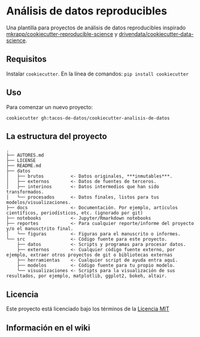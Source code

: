 # Análisis de datos reproducibles

Una plantilla para proyectos de análisis de datos reproducibles inspirado [mkrapp/cookiecutter-reproducible-science](https://github.com/mkrapp/cookiecutter-reproducible-science) y  [drivendata/cookiecutter-data-science](https://github.com/drivendata/cookiecutter-data-science).

## Requisitos 
Instalar `cookiecutter`. En la línea de comandos: `pip install cookiecutter`    

## Uso
Para comenzar un nuevo proyecto:

`cookiecutter gh:tacos-de-datos/cookiecutter-analisis-de-datos`

## La estructura del proyecto

```
.
├── AUTORES.md
├── LICENSE
├── README.md
├── datos
│   ├── brutos          <- Datos originales, ***inmutables***.
│   ├── externos        <- Datos de fuentes de terceros.
│   ├── interinos       <- Datos intermedios que han sido transformados.
│   └── procesados      <- Datos finales, listos para tus modelos/visualizaciones.
├── docs                <- Documentación. Por ejemplo, artículos científicos, periodísticos, etc. (ignorado por git)
├── notebooks           <- Jupyter/Rmarkdown notebooks
├── reportes            <- Para cualquier reporte/informe del proyecto y/o el manusctrito final.
│   └── figuras         <- Figuras para el manuscrito o informes.
└── src                 <- Código fuente para este proyecto.
    ├── datos           <- Scripts y programas para procesar datos.
    ├── externos        <- Cualquier código fuente externo, por ejemplo, extraer otros proyectos de git o bibliotecas externas
    ├── herramientas    <- Cualquier script de ayuda entra aquí.
    ├── modelos         <- Código fuente para tu propio modelo.
    └── visualizaciones <- Scripts para la visualización de sus resultados, por ejemplo, matplotlib, ggplot2, bokeh, altair.
```

## Licencia
Este proyecto está licenciado bajo los términos de la [Licencia MIT](/LICENCIA)

## Información en el wiki